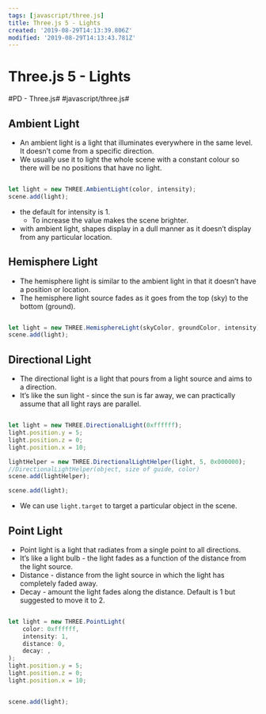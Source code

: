```yaml
---
tags: [javascript/three.js]
title: Three.js 5 - Lights
created: '2019-08-29T14:13:39.806Z'
modified: '2019-08-29T14:13:43.781Z'
---
```


# Three.js 5 - Lights
#PD - Three.js# #javascript/three.js#

## Ambient Light
* An ambient light is a light that illuminates everywhere in the same level. It doesn’t come from a specific direction.
* We usually use it to light the whole scene with a constant colour so there will be no positions that have no light.

```javascript

let light = new THREE.AmbientLight(color, intensity);
scene.add(light);
```

* the default for intensity is 1. 
	* To increase the value makes the scene brighter.
* with ambient light, shapes display in a dull manner as it doesn’t display from any particular location.


## Hemisphere Light
* The hemisphere light is similar to the ambient light in that it  doesn’t have a position or location.
* The hemisphere light source fades as it goes from the top (sky) to the bottom (ground).

```javascript

let light = new THREE.HemisphereLight(skyColor, groundColor, intensity);
scene.add(light);
```


## Directional Light
* The directional light is a light that pours from a light source and aims to a direction.
* It’s like the sun light - since the sun is far away, we can practically assume that all light rays are parallel.

```javascript

let light = new THREE.DirectionalLight(0xffffff);
light.position.y = 5;
light.position.z = 0;
light.position.x = 10;

lightHelper = new THREE.DirectionalLightHelper(light, 5, 0x000000);
//DirectionalLightHelper(object, size of guide, color)
scene.add(lightHelper);

scene.add(light);

```

* We can use `light.target` to target a particular object in the scene. 

## Point Light
* Point light is a light that radiates from a single point to all directions.
* It’s like a light bulb - the light fades as a function of the distance from the light source.
* Distance - distance from the light source in which the light has completely faded away.
* Decay - amount the light fades along the distance. Default is 1 but suggested to move it to 2.

```javascript

let light = new THREE.PointLight(
	color: 0xffffff,
	intensity: 1,
	distance: 0,
	decay: ,
);
light.position.y = 5;
light.position.z = 0;
light.position.x = 10;


scene.add(light);

```

